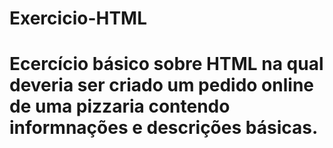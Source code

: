 # Exercicio-HTML

# Ecercício básico sobre HTML na qual deveria ser criado um pedido online de uma pizzaria contendo informnações e descrições básicas. 

